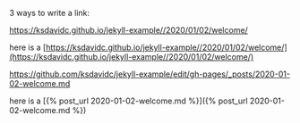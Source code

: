 3 ways to write a link:

https://ksdavidc.github.io/jekyll-example//2020/01/02/welcome/


here is a  [https://ksdavidc.github.io/jekyll-example//2020/01/02/welcome/](https://ksdavidc.github.io/jekyll-example//2020/01/02/welcome/)

https://github.com/ksdavidc/jekyll-example/edit/gh-pages/_posts/2020-01-02-welcome.md

here is a  [{% post_url 2020-01-02-welcome.md %}]({% post_url 2020-01-02-welcome.md %})


